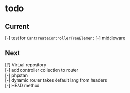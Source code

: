 # todo

## Current

[-] test for `CantCreateControllerTreeElement`
[-] middleware  

## Next

[?] Virtual repository  
[-] add controller collection to router  
[-] phpstan  
[-] dynamic router takes default lang from headers  
[-] HEAD method
